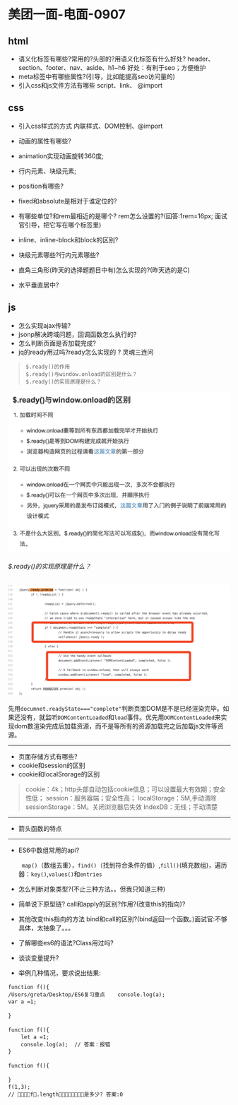 # 美团一面-电面-0907 

## html
- 语义化标签有哪些?常用的?头部的?用语义化标签有什么好处? 
header、section、footer、nav、aside、h1~h6
好处：有利于seo；方便维护
- meta标签中有哪些属性?(引导，比如能提高seo访问量的)
- 引入css和js文件方法有哪些
     script、link、 @import
    
## css
- 引入css样式的方式
    内联样式、DOM控制、@import
    
- 动画的属性有哪些?
- animation实现动画旋转360度;
- 行内元素、块级元素;
- position有哪些?
- fixed和absolute是相对于谁定位的?
- 有哪些单位?和rem最相近的是哪个? rem怎么设置的?(回答:1rem=16px; 面试官引导，把它写在哪个标签里) 
- inline、inline-block和block的区别?
- 块级元素哪些?行内元素哪些? 
- 直角三角形(昨天的选择题题目中有)怎么实现的?(昨天选的是C) 
- 水平垂直居中?

## js
- 怎么实现ajax传输?
- jsonp解决跨域问题，回调函数怎么执行的? 
- 怎么判断页面是否加载完成?
- jq的ready用过吗?ready怎么实现的 ?
灵魂三连问

>     $.ready()的作用
>     $.ready()与window.onload的区别是什么？
>     $.ready()的实现原理是什么？
 ![-w637](media/15366728103691.jpg)
 
######   $.ready()的实现原理是什么？
![-w942](media/15366749996704.jpg)

先用`documnet.readyState==="complete"`判断页面DOM是不是已经渲染完毕。如果还没有，就监听`DOMContentLoaded`和`load`事件。优先用`DOMContentLoaded`来实现dom数渲染完成后加载资源，而不是等所有的资源加载完之后加载js文件等资源。

-------

- 页面存储方式有哪些?
- cookie和session的区别
- cookie和localSrorage的区别

> cookie：4k；http头部自动包括cookie信息；可以设置最大有效期；安全性低；
> session：服务器端；安全性高；
> localStorage：5M,手动清除
> sessionStorage：5M。关闭浏览器后失效
> IndexDB：无线；手动清楚

-------

- 箭头函数的特点

-------

- ES6中数组常用的api? 

   ` map()`（数组去重），`find()`（找到符合条件的值）,`fill()`(填充数组)，遍历器：`key()`,`values()`和`entries`
- 怎么判断对象类型?(不止三种方法。。但我只知道三种)

- 简单说下原型链? call和apply的区别?作用?(改变this的指向)?
- 其他改变this指向的方法 bind和call的区别?(bind返回一个函数。)面试官:不够具体，太抽象了。。。 
- 了解哪些es6的语法?Class用过吗?
- 谈谈变量提升?
- 举例几种情况，要求说出结果:

```
function f(){
/Users/greta/Desktop/ES6复习重点    console.log(a);
var a =1; 
    
}

function f(){
    let a =1;
    console.log(a);  // 答案：报错
}

function f(){

}
f(1,3);
// 􏰉􏰊􏰋􏰌f􏰍.length􏰄􏰅􏰆􏰇􏰈􏰅􏰆􏰇是多少? 答案:0
```
